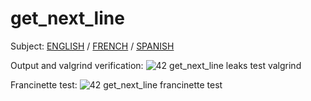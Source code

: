 # get_next_line

Subject: [ENGLISH](./docs/en.subject.pdf) / [FRENCH](./docs/fr.subject.pdf) / [SPANISH](./docs/sp.subject.pdf)

Output and valgrind verification:
![42 get_next_line leaks test valgrind](https://github.com/user-attachments/assets/14b485f8-3ca3-43a6-ad43-e9ecd4bf902c)

Francinette test:
![42 get_next_line francinette test](https://github.com/user-attachments/assets/a0819972-1505-47db-9c18-b3bffbd2aa1d)
